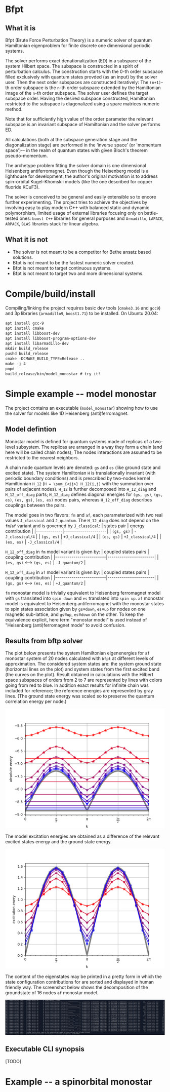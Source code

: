 # Bfpt

## What it is
Bfpt (Brute Force Perturbation Theory) is a numeric solver of quantum Hamiltonian eigenproblem for finite discrete one dimensional periodic systems.

The solver performs exact denationalization (ED) in a subspace of the system Hilbert space. The subspace is constructed in a spirit of perturbation calculus. The construction starts with the 0-th order subspace filled exclusively with quantum states provded (as an input) by the solver user. Then the next order subspaces are constructed iteratively: The `(n+1)`-th order subspace is the `n`-th order subspace extended by the Hamiltonian image of the `n`-th order subspace. The solver user defines the target subspace order. Having the desired subspace constructed, Hamiltonian restricted to the subspace is diagonalized using a spare matrices numeric method.

Note that for sufficiently high value of the order parameter the relevant subspace is an invariant subspace of Hamiltonian and
the solver performs ED.

All calculations (both at the subspace generation stage and the diagonalization stage) are performed in the ‘inverse space’ (or 'momentum space')-- in the realm of quantum states with given Bloch's theorem pseudo-momentum.

The archetype problem fitting the solver domain is one dimensional Heisenberg antiferromagnet. Even though the Heisenberg model is a lighthouse for development, the author's original motivation is to address spin-orbital Kugel–Khomskii models (like the one described for copper fluoride KCuF3).

The solver is conceived to be general and easily extensible so to encore further experimenting. The project tries to achieve the objectives by involving easy to play modern C++ with balanced static and dynamic polymorphism, limited usage of external libraries focusing only on battle-tested ones: `boost C++` libraries for general purposes and `Armadillo`, `LAPACK`, `ARPACK`, `BLAS` libraries stack for linear algebra.

## What it is not

- The solver is not meant to be a competitor for Bethe ansatz based solutions.
- Bfpt is not meant to be the fastest numeric solver created.
- Bfpt is not meant to target continuous systems.
- Bfpt is not meant to target  two and more dimensional systems.

# Compile/build/install

Compiling/linking the project requires basic dev tools (`cmake3.16` and `gcc9`) and 3p libraries (`armadillo9`, `boost1.71`) to be installed.
On Ubuntu 20.04:

```
apt install gcc-9
apt install cmake
apt install libboost-dev
apt install libboost-program-options-dev
apt install libarmadillo-dev
mkdir build_release
pushd build_release
cmake -DCMAKE_BUILD_TYPE=Release ..
make -j 4
popd
build_release/bin/model_monostar # try it!
```

# Simple example -- model monostar
 
The project contains an executable (`model_monostar`) showing
how to use the solver for models like 1D Heisenberg (anti)ferromagnet.
 
## Model defintion

Monostar model is defined for quantum systems made of replicas of a two-level subsystem.
The replicas are arranged in a way they form a chain (and here will be called chain nodes); 
The nodes interactions are assumed to be restricted to the nearest neighbors.

A chain node quantum levels are denoted: `gs` and `es` (like ground state and excited state).
The system Hamiltonian `H` is translationally invariant (with periodic boundary conditions)
and is prescribed by two-nodes kernel Hamiltionian `H_12` (`H = \sum_{<ij>} H_12(i,j)` with the summation over pairs of adjacent nodes).
`H_12` is further decomposed into `H_12_diag` and `H_12_off_diag` parts;
`H_12_diag` defines diagonal energies for `(gs, gs)`, `(gs, es)`, `(es, gs)`, `(es, es)` nodes pairs,
whereas `H_12_off_diag` describes couplings between the pairs.

The model goes in two flavors: `fm` and `af`, each parameterized with two real values `J_classical` and `J_quantum`.
The `H_12_diag` does not depend on the `fm`/`af` variant and is governed by `J_classical`:
| states pair | energy contribution |
|-------------|---------------------|
| `(gs, gs)`  | `-J_classical/4`    |
| `(gs, es)`  | `+J_classical/4`    |
| `(es, gs)`  | `+J_classical/4`    |
| `(es, es)`  | `-J_classical/4`    |

`H_12_off_diag` in `fm` model variant is given by:
| coupled states pairs    | coupling contribution |
|-------------------------|-----------------------|
| `(es, gs)` ⟷ `(gs, es)` | `-J_quantum/2`        |

`H_12_off_diag` in `af` model variant is given by:
| coupled states pairs    | coupling contribution |
|-------------------------|-----------------------|
| `(gs, gs)` ⟷ `(es, es)` | `+J_quantum/2`        |

`fm` monostar model is trivially equivalent to Heisenberg ferromagnet model with `gs` translated into `spin down` and `es` translated into `spin up`. `af` monostar model is equivalent to Heisenberg antiferromagnet with the monostar states to spin states association given by `gs`≡`down`, `es`≡`up` for nodes on one magnetic sub-lattice, and `gs`≡`up`, `es`≡`down` on the other.
To keep the equivalence explicit, here term "monostar model" is used instead of "Heisenberg (anti)ferromagnet mode" to avoid confusion.

## Results from bftp solver

The plot below presents the system Hamiltonian eigenenergies for `af` monostar system of 20 nodes calculated with `bfpt` at different levels of approximation. The considered system states are: the system ground state (horizontal lines on the plot) and system states from the first excited band (the curves on the plot). Result obtained in calculations with the Hilbert space subspaces of orders from 2 to 7 are represented by lines with colors going from red to blue. In addition exact results for infinite chain was included for reference; the reference energies are represented by gray lines. (The ground state energy was scaled so to preserve the quantum correlation energy per node.)

!["Monostar model -- absolute energies"](img/model_monostar_20sites_absolute_energy.png "Monostar model -- absolute energies")

The model excitation energies are obtained as a difference of the relevant excited states energy and the ground state energy.

!["Monostar model -- excitation energies"](img/model_monostar_20sites_excitation_enery.png "Monostar model -- excitation energies")

The content of the eigenstates may be printed in a pretty form in which the state configuration contributions for are sorted and displayed in human friendly way. The screenshot below shows the decomposition of the groundstate of 16 nodes `af` monostar model.

!["Monostar model -- excitation energies"](img/monostar_16sites_gs_eigenvector.png )

## Executable CLI synopsis

[TODO]

# Example -- a spinorbital monostar
